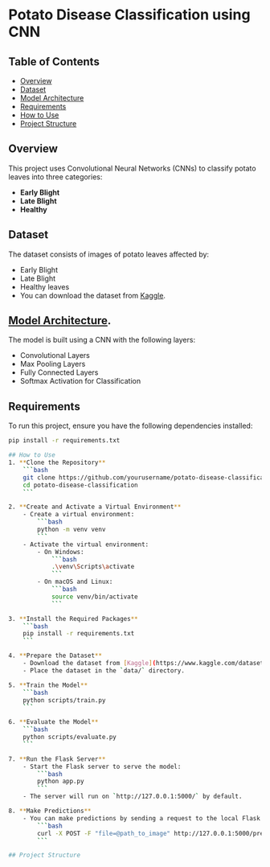 # Potato Disease Classification using CNN

## Table of Contents
- [Overview](#overview)
- [Dataset](#dataset)
- [Model Architecture](#model-architecture)
- [Requirements](#requirements)
- [How to Use](#how-to-use)
- [Project Structure](#project-structure)


## Overview
This project uses Convolutional Neural Networks (CNNs) to classify potato leaves into three categories:
- **Early Blight**
- **Late Blight**
- **Healthy**

## Dataset
The dataset consists of images of potato leaves affected by:
- Early Blight
- Late Blight
- Healthy leaves
- You can download the dataset from [Kaggle](https://www.kaggle.com/datasets/muhammadardiputra/potato-leaf-disease-dataset).

## [Model Architecture](https://github.com/Anant042/Crop_Disease_CLassification/blob/main/model.ipynb).
The model is built using a CNN with the following layers:
- Convolutional Layers
- Max Pooling Layers
- Fully Connected Layers
- Softmax Activation for Classification

## Requirements
To run this project, ensure you have the following dependencies installed:
```bash
pip install -r requirements.txt

## How to Use
1. **Clone the Repository**
    ```bash
    git clone https://github.com/yourusername/potato-disease-classification.git
    cd potato-disease-classification
    ```

2. **Create and Activate a Virtual Environment**
    - Create a virtual environment:
        ```bash
        python -m venv venv
        ```
    - Activate the virtual environment:
        - On Windows:
            ```bash
            .\venv\Scripts\activate
            ```
        - On macOS and Linux:
            ```bash
            source venv/bin/activate
            ```

3. **Install the Required Packages**
    ```bash
    pip install -r requirements.txt
    ```

4. **Prepare the Dataset**
    - Download the dataset from [Kaggle](https://www.kaggle.com/datasets).
    - Place the dataset in the `data/` directory.

5. **Train the Model**
    ```bash
    python scripts/train.py
    ```

6. **Evaluate the Model**
    ```bash
    python scripts/evaluate.py
    ```

7. **Run the Flask Server**
    - Start the Flask server to serve the model:
        ```bash
        python app.py
        ```
    - The server will run on `http://127.0.0.1:5000/` by default.

8. **Make Predictions**
    - You can make predictions by sending a request to the local Flask server:
        ```bash
        curl -X POST -F "file=@path_to_image" http://127.0.0.1:5000/predict
        ```

## Project Structure

